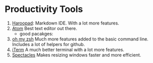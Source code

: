 # Productivity Tools

1. [Haroopad](http://pad.haroopress.com/page.html?f=editing-markdown):
	Markdown IDE. With a lot more features.
2. [Atom](https://atom.io)
	Best text editor out there.
    * good pacakges:
3. [oh my zsh](https://github.com/robbyrussell/oh-my-zsh)
	Much more features added to the basic command line. Includes a lot of helpers for github.
4. [iTerm](https://www.iterm2.com)
	A much better terminal with a lot more features.
4. [Spectacles]()
	Makes resizing windows faster and more efficient.